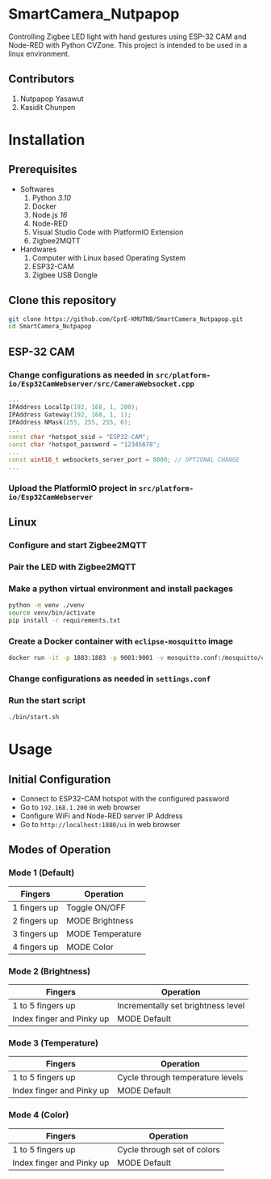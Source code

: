 # SmartCamera_Nutpapop
Controlling Zigbee LED light with hand gestures using ESP-32 CAM and Node-RED with Python CVZone.
This project is intended to be used in a linux environment.

## Contributors
1. Nutpapop Yasawut
2. Kasidit Chunpen

# Installation
## Prerequisites
- Softwares
  1. Python *3.10*
  2. Docker
  3. Node.js *16*
  4. Node-RED
  5. Visual Studio Code with PlatformIO Extension
  6. Zigbee2MQTT
- Hardwares
  1. Computer with Linux based Operating System
  2. ESP32-CAM
  3. Zigbee USB Dongle

## Clone this repository
```bash
git clone https://github.com/CprE-KMUTNB/SmartCamera_Nutpapop.git
cd SmartCamera_Nutpapop
```

## ESP-32 CAM
### Change configurations as needed in `src/platform-io/Esp32CamWebserver/src/CameraWebsocket.cpp`
```cpp
...
IPAddress LocalIp(192, 168, 1, 200);
IPAddress Gateway(192, 168, 1, 1);
IPAddress NMask(255, 255, 255, 0);
...
const char *hotspot_ssid = "ESP32-CAM";
const char *hotspot_password = "12345678";
...
const uint16_t websockets_server_port = 8000; // OPTIONAL CHANGE
...
```
### Upload the PlatformIO project in `src/platform-io/Esp32CamWebserver`

## Linux
### Configure and start Zigbee2MQTT
### Pair the LED with Zigbee2MQTT
### Make a python virtual environment and install packages
```bash
python -m venv ./venv
source venv/bin/activate
pip install -r requirements.txt
```
### Create a Docker container with `eclipse-mosquitto` image
```bash
docker run -it -p 1883:1883 -p 9001:9001 -v mosquitto.conf:/mosquitto/config/mosquitto.conf eclipse-mosquitto
```
### Change configurations as needed in `settings.conf`
### Run the start script
```bash
./bin/start.sh
```

# Usage
## Initial Configuration
- Connect to ESP32-CAM hotspot with the configured password
- Go to `192.168.1.200` in web browser
- Configure WiFi and Node-RED server IP Address
- Go to `http://localhost:1880/ui` in web browser

## Modes of Operation
### Mode 1 (Default)
| Fingers           | Operation        |
|-------------------|------------------|
| 1 fingers up      | Toggle ON/OFF    |
| 2 fingers up      | MODE Brightness  |
| 3 fingers up      | MODE Temperature |
| 4 fingers up      | MODE Color       |
### Mode 2 (Brightness)
| Fingers                   | Operation                          |
|---------------------------|------------------------------------|
| 1 to 5 fingers up         | Incrementally set brightness level |
| Index finger and Pinky up | MODE Default                       |
### Mode 3 (Temperature)
| Fingers                   | Operation                          |
|---------------------------|------------------------------------|
| 1 to 5 fingers up         | Cycle through temperature levels   |
| Index finger and Pinky up | MODE Default                       |
### Mode 4 (Color)
| Fingers                   | Operation                          |
|---------------------------|------------------------------------|
| 1 to 5 fingers up         | Cycle through set of colors        |
| Index finger and Pinky up | MODE Default                       |
